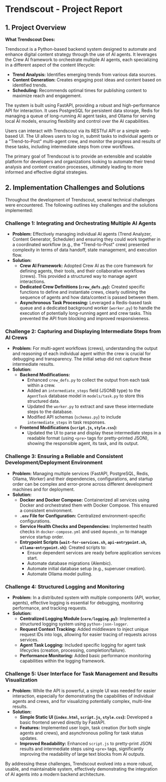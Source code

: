 # Trendscout - Project Report

## 1. Project Overview

**What Trendscout Does:**

Trendscout is a Python-based backend system designed to automate and enhance digital content strategy through the use of AI agents. It leverages the Crew AI framework to orchestrate multiple AI agents, each specializing in a different aspect of the content lifecycle:

*   **Trend Analysis:** Identifies emerging trends from various data sources.
*   **Content Generation:** Creates engaging post ideas and content based on identified trends.
*   **Scheduling:** Recommends optimal times for publishing content to maximize reach and engagement.

The system is built using FastAPI, providing a robust and high-performance API for interaction. It uses PostgreSQL for persistent data storage, Redis for managing a queue of long-running AI agent tasks, and Ollama for serving local AI models, ensuring flexibility and control over the AI capabilities.

Users can interact with Trendscout via its RESTful API or a simple web-based UI. The UI allows users to log in, submit tasks to individual agents or a "Trend-to-Post" multi-agent crew, and monitor the progress and results of these tasks, including intermediate steps from crew workflows.

The primary goal of Trendscout is to provide an extensible and scalable platform for developers and organizations looking to automate their trend analysis and content creation processes, ultimately leading to more informed and effective digital strategies.

## 2. Implementation Challenges and Solutions

Throughout the development of Trendscout, several technical challenges were encountered. The following outlines key challenges and the solutions implemented:

### Challenge 1: Integrating and Orchestrating Multiple AI Agents
*   **Problem:** Effectively managing individual AI agents (Trend Analyzer, Content Generator, Scheduler) and ensuring they could work together in a coordinated workflow (e.g., the "Trend-to-Post" crew) presented complexity in terms of data handoff, state management, and execution flow.
*   **Solution:**
    *   **Crew AI Framework:** Adopted Crew AI as the core framework for defining agents, their tools, and their collaborative workflows (crews). This provided a structured way to manage agent interactions.
    *   **Dedicated Crew Definitions (`crew_defs.py`):** Created specific functions to define and instantiate crews, clearly outlining the sequence of agents and how data/context is passed between them.
    *   **Asynchronous Task Processing:** Leveraged a Redis-based task queue and a dedicated background worker (`worker.py`) to handle the execution of potentially long-running agent and crew tasks. This prevented the API from blocking and improved responsiveness.

### Challenge 2: Capturing and Displaying Intermediate Steps from AI Crews
*   **Problem:** For multi-agent workflows (crews), understanding the output and reasoning of each individual agent within the crew is crucial for debugging and transparency. The initial setup did not capture these intermediate results.
*   **Solution:**
    *   **Backend Modifications:**
        *   Enhanced `crew_defs.py` to collect the output from each task within a crew.
        *   Added an `intermediate_steps` field (JSONB type) to the `AgentTask` database model in `models/task.py` to store this structured data.
        *   Updated the `worker.py` to extract and save these intermediate steps to the database.
        *   Modified API schemas (`schemas.py`) to include `intermediate_steps` in task responses.
    *   **Frontend Modifications (`script.js`, `style.css`):**
        *   Updated the UI to parse and display these intermediate steps in a readable format (using `<pre>` tags for pretty-printed JSON), showing the responsible agent, its task, and its output.

### Challenge 3: Ensuring a Reliable and Consistent Development/Deployment Environment
*   **Problem:** Managing multiple services (FastAPI, PostgreSQL, Redis, Ollama, Worker) and their dependencies, configurations, and startup order can be complex and error-prone across different development machines and for deployment.
*   **Solution:**
    *   **Docker and Docker Compose:** Containerized all services using Docker and orchestrated them with Docker Compose. This ensured a consistent environment.
    *   **`.env` File for Configuration:** Centralized environment-specific configurations.
    *   **Service Health Checks and Dependencies:** Implemented health checks in `docker-compose.yml` and used `depends_on` to manage service startup order.
    *   **Entrypoint Scripts (`wait-for-services.sh`, `api-entrypoint.sh`, `ollama-entrypoint.sh`):** Created scripts to:
        *   Ensure dependent services are ready before application services start.
        *   Automate database migrations (Alembic).
        *   Automate initial database setup (e.g., superuser creation).
        *   Automate Ollama model pulling.

### Challenge 4: Structured Logging and Monitoring
*   **Problem:** In a distributed system with multiple components (API, worker, agents), effective logging is essential for debugging, monitoring performance, and tracking requests.
*   **Solution:**
    *   **Centralized Logging Module (`core/logging.py`):** Implemented a structured logging system using `python-json-logger`.
    *   **Request Context Tracking:** Added middleware to inject unique request IDs into logs, allowing for easier tracing of requests across services.
    *   **Agent Task Logging:** Included specific logging for agent task lifecycles (creation, processing, completion/failure).
    *   **Performance Monitoring:** Added basic performance monitoring capabilities within the logging framework.

### Challenge 5: User Interface for Task Management and Results Visualization
*   **Problem:** While the API is powerful, a simple UI was needed for easier interaction, especially for demonstrating the capabilities of individual agents and crews, and for visualizing potentially complex, multi-line results.
*   **Solution:**
    *   **Simple Static UI (`index.html`, `script.js`, `style.css`):** Developed a basic frontend served directly by FastAPI.
    *   **Features:** Implemented user login, task creation (for both single agents and crews), and asynchronous polling for task status updates.
    *   **Improved Readability:** Enhanced `script.js` to pretty-print JSON results and intermediate steps using `<pre>` tags, significantly improving the readability of large text blocks from AI outputs.

By addressing these challenges, Trendscout evolved into a more robust, usable, and maintainable system, effectively demonstrating the integration of AI agents into a modern backend architecture.
